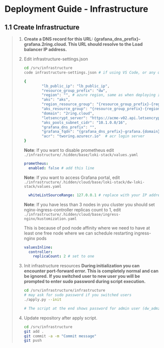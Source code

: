 # Deployment Guide - Infrastructure

## 1.1 Create Infrastructure

>1. **Create a DNS record for this URL: {grafana_dns_prefix}-grafana.2ring.cloud. This URL should resolve to the Load balancer IP address.**
>2. Edit  infrastructure-settings.json
>
>    ```bash
>    cd /srv/infrastructure
>    code infrastructure-settings.json # if using VS Code, or any other preferred editor
>
>    {
>            "lb_public_ip": "lb_public_ip",
>            "resource_group_prefix": "dw",
>            "region": "", # azure region, same as when deploying infrastructure
>            "aks": "aks",
>            "region_resource_group": "{resource_group_prefix}-{region}",
>            "aks_resource_group": "{resource_group_prefix}-{region}-aks-1",
>            "domain": "2ring.cloud",
>            "letsencrypt_server": "https://acme-v02.api.letsencrypt.org/directory",
>            "aks_pools_subnet_cidr": "10.1.0.0/16",
>            "grafana_dns_prefix": "",
>            "grafana_fqdn": "{grafana_dns_prefix}-grafana.{domain}",
>            "acr": "tworing.azurecr.io"  # acr login server
>    }
>    ```
>
>    **Note**:  If you want to disable prometheus edit `./infrastructure/.hidden/base/loki-stack/values.yaml`
>
>    ```yaml
>    prometheus:
>      enabled: false # add this line
>    ```
>
>    **Note**: If you want to access Grafana portal, edit `./infrastructure/.hidden/cloud/base/loki-stack/dw-loki-stack/values.yaml`
>
>    ```yaml
>      whiteListSourceRange: 127.0.0.1 # replace with your IP address or CIDR range
>    ```
>
>    **Note**: If you have less than 3 nodes in you cluster you should set nginx-ingress-controller replicas count to 1,
>    edit `./infrastructure/.hidden/cloud/base/ingress-nginx/kustomization.yaml`
>
>    This is because of pod node affinity where we need to have at least one free node where we can schedule restarting ingress-nginx pods
>
>    ```yaml
>    valuesInline:
>      controller:
>        replicaCount: 2 # set to one
>    ```
>
>3. Init infrastructure resources
>**During initialization you can encounter port-forward error. This is completely normal and can be ignored.**
>**If you switched user to new user you will be prompted to enter sudo password during script execution.**
>
>    ```bash
>    cd /srv/infrastructure/infrastructure
>    # may ask for sudo password if you switched users
>    ./apply.py --init
>
>    # The script at the end shows password for admin user (dw_admin). This password must be stored in a safe place
>    ```
>
>4. Update repository after apply script.
>
>    ```bash
>    cd /srv/infrastructure
>    git add .
>    git commit -a -m "Commit message"
>    git push
>    ```
